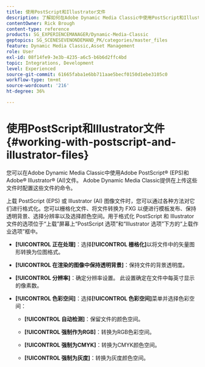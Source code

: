 ```yaml
---
title: 使用PostScript和Illustrator文件
description: 了解如何在Adobe Dynamic Media Classic中使用PostScript和Illustrator文件。
contentOwner: Rick Brough
content-type: reference
products: SG_EXPERIENCEMANAGER/Dynamic-Media-Classic
geptopics: SG_SCENESEVENONDEMAND_PK/categories/master_files
feature: Dynamic Media Classic,Asset Management
role: User
exl-id: 08f14fe9-3e3b-4235-a6c5-b6b6d2ffc4bd
topic: Integrations, Development
level: Experienced
source-git-commit: 61665faba1e6bb711aae5becf0150d1ebe3105c0
workflow-type: tm+mt
source-wordcount: '216'
ht-degree: 36%

---
```


# 使用PostScript和Illustrator文件{#working-with-postscript-and-illustrator-files}

您可以在Adobe Dynamic Media Classic中使用Adobe PostScript® (EPS)和Adobe® Illustrator® (AI)文件。 Adobe Dynamic Media Classic提供在上传这些文件时配置这些文件的命令。

上载 PostScript (EPS) 或 Illustrator (AI) 图像文件时，您可以通过各种方法对它们进行格式化。您可以栅格化文件、将文件转换为 FXG 以便进行模板发布、保持透明背景、选择分辨率以及选择颜色空间。用于格式化 PostScript 和 Illustrator 文件的选项位于“上载”屏幕上“PostScript 选项”和“Illustrator 选项”下方的“上载作业选项”框中。

* **[!UICONTROL 正在处理]**：选择&#x200B;**[!UICONTROL 栅格化]**&#x200B;以将文件中的矢量图形转换为位图格式。

* **[!UICONTROL 在渲染的图像中保持透明背景]**：保持文件的背景透明度。

* **[!UICONTROL 分辨率]**：确定分辨率设置。 此设置确定在文件中每英寸显示的像素数。

* **[!UICONTROL 色彩空间]**：选择&#x200B;**[!UICONTROL 色彩空间]**&#x200B;菜单并选择色彩空间：

   * **[!UICONTROL 自动检测]**：保留文件的颜色空间。

   * **[!UICONTROL 强制作为RGB]**：转换为RGB色彩空间。

   * **[!UICONTROL 强制为CMYK]**：转换为CMYK颜色空间。

   * **[!UICONTROL 强制为灰度]**：转换为灰度颜色空间。
